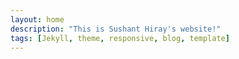 ```yaml
---
layout: home
description: "This is Sushant Hiray's website!"
tags: [Jekyll, theme, responsive, blog, template]
---
```

